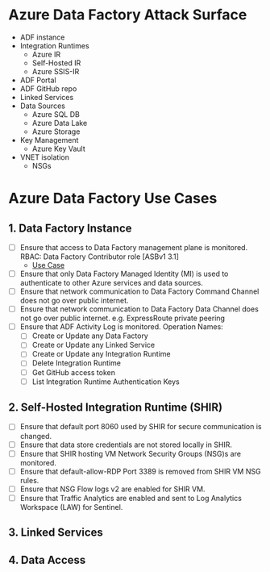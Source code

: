 # Azure Data Factory Attack Surface

* ADF instance
* Integration Runtimes
    * Azure IR
    * Self-Hosted IR
    * Azure SSIS-IR
* ADF Portal
* ADF GitHub repo
* Linked Services
* Data Sources
    * Azure SQL DB
    * Azure Data Lake
    * Azure Storage
* Key Management
    * Azure Key Vault
* VNET isolation
    * NSGs

# Azure Data Factory Use Cases
## 1. Data Factory Instance
* [ ] Ensure that access to Data Factory management plane is monitored.  RBAC: Data Factory Contributor role [ASBv1 3.1]
    * [Use Case](ADF-Use-Cases/adf_signins.yaml)
* [ ] Ensure that only Data Factory Managed Identity (MI) is used to authenticate to other Azure services and data sources. 
* [ ] Ensure that network communication to Data Factory Command Channel does not go over public internet. 
* [ ] Ensure that network communication to Data Factory Data Channel does not go over public internet. e.g. ExpressRoute private peering
* [ ] Ensure that ADF Activity Log is monitored. 
Operation Names:
    * [ ] Create or Update any Data Factory
    * [ ] Create or Update any Linked Service
    * [ ] Create or Update any Integration Runtime
    * [ ] Delete Integration Runtime
    * [ ] Get GitHub access token
    * [ ] List Integration Runtime Authentication Keys
    
## 2. Self-Hosted Integration Runtime (SHIR)
* [ ] Ensure that default port 8060 used by SHIR for secure communication is changed.
* [ ] Ensure that data store credentials are not stored locally in SHIR.
* [ ] Ensure that SHIR hosting VM Network Security Groups (NSG)s are monitored.
* [ ] Ensure that default-allow-RDP Port 3389 is removed from SHIR VM NSG rules.
* [ ] Ensure that NSG Flow logs v2 are enabled for SHIR VM.
* [ ] Ensure that Traffic Analytics are enabled and sent to Log Analytics Workspace (LAW) for Sentinel.

## 3. Linked Services
## 4. Data Access
